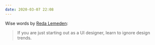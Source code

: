 ```yaml
---
date: 2020-03-07 22:08
---
```


Wise words by [Reda Lemeden](https://redalemeden.com/microblog/post-1581936776678):

> If you are just starting out as a UI designer, learn to ignore design trends.